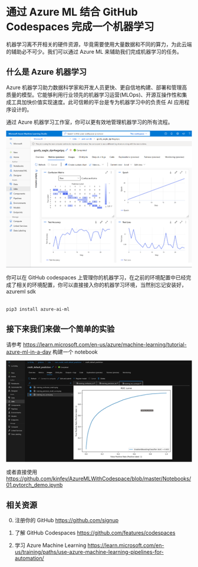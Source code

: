 # **通过 Azure ML 结合 GitHub Codespaces 完成一个机器学习**

机器学习离不开相关的硬件资源，毕竟需要使用大量数据和不同的算力，为此云端的辅助必不可少。我们可以通过 Azure ML 来辅助我们完成机器学习的任务。


## **什么是 Azure 机器学习**

Azure 机器学习助力数据科学家和开发人员更快、更自信地构建、部署和管理高质量的模型。它能够利用行业领先的机器学习运营(MLOps)、开源互操作性和集成工具加快价值实现速度。此可信赖的平台是专为机器学习中的负责任 AI 应用程序设计的。

通过 Azure 机器学习工作室，你可以更有效地管理机器学习的所有流程。

<img src="./imgs/03/03.png"/>

你可以在 GitHub codespaces 上管理你的机器学习，在之前的环境配置中已经完成了相关的环境配置，你可以直接接入你的机器学习环境，当然别忘记安装好，azureml sdk

```bash

pip3 install azure-ai-ml

```

## **接下来我们来做一个简单的实验**

请参考 https://learn.microsoft.com/en-us/azure/machine-learning/tutorial-azure-ml-in-a-day 构建一个 notebook


<img src="./imgs/03/04.png"/>

或者直接使用 https://github.com/kinfey/AzureMLWithCodespace/blob/master/Notebooks/01.pytorch_demo.ipynb


## **相关资源**


0. 注册你的 GitHub  https://github.com/signup 

1. 了解 GitHub Codespaces https://github.com/features/codespaces 

2. 学习 Azure Machine Learning https://learn.microsoft.com/en-us/training/paths/use-azure-machine-learning-pipelines-for-automation/